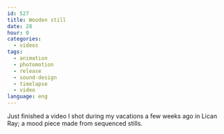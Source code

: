 ```yaml
---
id: 527
title: Wooden still
date: 28
hour: 0
categories:
  - videos
tags:
  - animation
  - photomotion
  - release
  - sound-design
  - timelapse
  - video
language: eng
---
```


<video-embed service="vimeo" id="19267207" width="500" height="281" />

Just finished a video I shot during my vacations a few weeks ago in Lican Ray; a mood piece made from sequenced stills.
